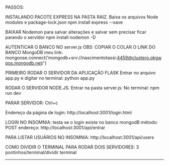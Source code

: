 PASSOS:

INSTALANDO PACOTE EXPRESS NA PASTA RAIZ. Baixa os arquivos Node modules e package-lock.json
npm install express --save


BAIXAR Nodemon para salvar alterações e salvar sem precisar ficar parando o servidor
npm install nodemon -D

AUTENTICAR O BANCO NO server.js
 OBS: COPIAR O COLAR O LINK DO BANCO MongoDB
meu link: mongoose.connect('mongodb+srv://nascimentotassi:4459@clustero.okgwpos.mongodb.net/')

PRIMEIRO RODAR O SERVIDOR DA APLICAÇÃO FLASK
Entrar no arquivo app.py e digitar no terminal: python app.py

RODAR O SERVIDOR NODE.JS. Entrar na pasta server.js:
No terminal: npm run dev

PARAR SERVIDOR:
Ctrl+c

Endereço da página de login:
http://localhost:3001/login.html

LOGIN NO INSOMNIA:
testa se o login existe no banco mongodB 
método: POST 
endereço: http://localhost:3001/api/entrar

PARA LISTAR USUÁRIOS NO INSOMNIA:
http://localhost:3001/api/users


COMO DIVIDIR O TERMINAL PARA RODAR DOIS SERVIDORES:
3 pontinhos/terminal/dividir terminal


------------------------------------------------------
